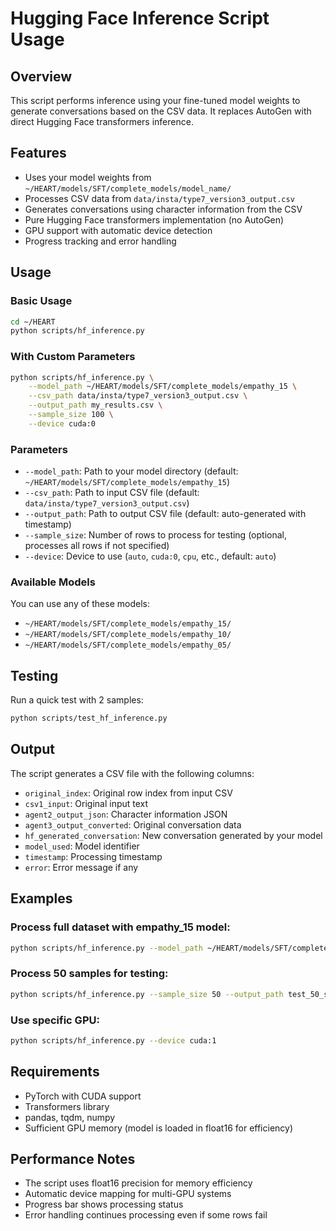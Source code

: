 # Hugging Face Inference Script Usage

## Overview
This script performs inference using your fine-tuned model weights to generate conversations based on the CSV data. It replaces AutoGen with direct Hugging Face transformers inference.

## Features
- Uses your model weights from `~/HEART/models/SFT/complete_models/model_name/`
- Processes CSV data from `data/insta/type7_version3_output.csv`
- Generates conversations using character information from the CSV
- Pure Hugging Face transformers implementation (no AutoGen)
- GPU support with automatic device detection
- Progress tracking and error handling

## Usage

### Basic Usage
```bash
cd ~/HEART
python scripts/hf_inference.py
```

### With Custom Parameters
```bash
python scripts/hf_inference.py \
    --model_path ~/HEART/models/SFT/complete_models/empathy_15 \
    --csv_path data/insta/type7_version3_output.csv \
    --output_path my_results.csv \
    --sample_size 100 \
    --device cuda:0
```

### Parameters
- `--model_path`: Path to your model directory (default: `~/HEART/models/SFT/complete_models/empathy_15`)
- `--csv_path`: Path to input CSV file (default: `data/insta/type7_version3_output.csv`)
- `--output_path`: Path to output CSV file (default: auto-generated with timestamp)
- `--sample_size`: Number of rows to process for testing (optional, processes all rows if not specified)
- `--device`: Device to use (`auto`, `cuda:0`, `cpu`, etc., default: `auto`)

### Available Models
You can use any of these models:
- `~/HEART/models/SFT/complete_models/empathy_15/`
- `~/HEART/models/SFT/complete_models/empathy_10/`
- `~/HEART/models/SFT/complete_models/empathy_05/`

## Testing
Run a quick test with 2 samples:
```bash
python scripts/test_hf_inference.py
```

## Output
The script generates a CSV file with the following columns:
- `original_index`: Original row index from input CSV
- `csv1_input`: Original input text
- `agent2_output_json`: Character information JSON
- `agent3_output_converted`: Original conversation data
- `hf_generated_conversation`: New conversation generated by your model
- `model_used`: Model identifier
- `timestamp`: Processing timestamp
- `error`: Error message if any

## Examples

### Process full dataset with empathy_15 model:
```bash
python scripts/hf_inference.py --model_path ~/HEART/models/SFT/complete_models/empathy_15
```

### Process 50 samples for testing:
```bash
python scripts/hf_inference.py --sample_size 50 --output_path test_50_samples.csv
```

### Use specific GPU:
```bash
python scripts/hf_inference.py --device cuda:1
```

## Requirements
- PyTorch with CUDA support
- Transformers library
- pandas, tqdm, numpy
- Sufficient GPU memory (model is loaded in float16 for efficiency)

## Performance Notes
- The script uses float16 precision for memory efficiency
- Automatic device mapping for multi-GPU systems
- Progress bar shows processing status
- Error handling continues processing even if some rows fail 